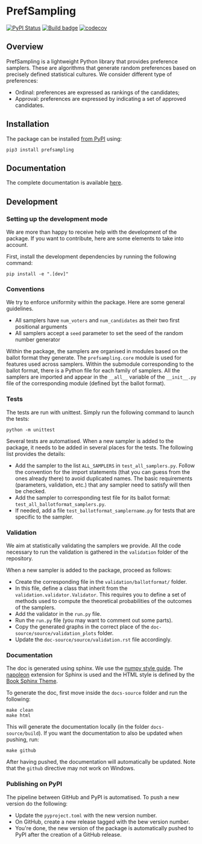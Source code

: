 # PrefSampling

[![PyPI Status](https://img.shields.io/pypi/v/prefsampling.svg)](https://pypi.python.org/pypi/prefsampling)
[![Build badge](https://github.com/simon-rey/prefsampling/workflows/build/badge.svg)](https://github.com/simon-rey/prefsampling/actions/workflows/build.yml)
[![codecov](https://codecov.io/gh/simon-rey/prefsampling/branch/main/graphs/badge.svg)](https://codecov.io/gh/simon-rey/prefsampling/tree/main)

## Overview

PrefSampling is a lightweight Python library that provides preference samplers.
These are algorithms that generate random preferences based on precisely
defined statistical cultures. We consider different type of preferences:

- Ordinal: preferences are expressed as rankings of the candidates;
- Approval: preferences are expressed by indicating a set of approved candidates.

## Installation

The package can be installed [from PyPI](https://pypi.org/project/prefsampling/) using:
```shell
pip3 install prefsampling
```

## Documentation

The complete documentation is available [here](https://simon-rey.github.io/prefsampling/).

## Development

### Setting up the development mode

We are more than happy to receive help with the development of the package.
If you want to contribute, here are some elements to take into account.

First, install the development dependencies by running the following command:
```shell
pip install -e ".[dev]"
```

### Conventions

We try to enforce uniformity within the package. Here are some general guidelines.

- All samplers have `num_voters` and `num_candidates` as their two first positional arguments
- All samplers accept a `seed` parameter to set the seed of the random number generator

Within the package, the samplers are organised in modules based on the ballot format they
generate. The `prefsampling.core` module is used for features used across samplers.
Within the submodule corresponding to the ballot format, there is a Python file 
for each family of samplers. All the samplers are imported and appear in the `__all__`
variable of the `__init__.py` file of the corresponding module (defined byt the ballot
format).

### Tests

The tests are run with unittest. Simply run the following command to launch the tests:
```shell
python -m unittest
```

Several tests are automatised. When a new sampler is added to the package, it needs
to be added in several places for the tests. The following list provides the details:

- Add the sampler to the list `ALL_SAMPLERS` in `test_all_samplers.py`. Follow the convention for the import statements (that you can guess from the ones already there) to avoid duplicated names. The basic requirements (parameters, validation, etc.) that any sampler need to satisfy will then be checked.
- Add the sampler to corresponding test file for its ballot format: `test_all_ballotformat_samplers.py`.
- If needed, add a file `test_ballotformat_samplername.py` for tests that are specific to the sampler.

### Validation

We aim at statistically validating the samplers we provide. All the code necessary to 
run the validation is gathered in the `validation` folder of the repository.

When a new sampler is added to the package, proceed as follows:
- Create the corresponding file in the `validation/ballotformat/` folder.
- In this file, define a class that inherit from the `validation.validator.Validator`. This requires you to define a set of methods used to compute the theoretical probabilities of the outcomes of the samplers.
- Add the validator in the `run.py` file.
- Run the `run.py` file (you may want to comment out some parts).
- Copy the generated graphs in the correct place of the `doc-source/source/validation_plots` folder.
- Update the `doc-source/source/validation.rst` file accordingly.

### Documentation

The doc is generated using sphinx. We use the [numpy style guide](https://numpydoc.readthedocs.io/en/latest/format.html).
The [napoleon](https://www.sphinx-doc.org/en/master/usage/extensions/napoleon.html) extension for Sphinx is used
and the HTML style is defined by the [Book Sphinx Theme](https://sphinx-book-theme.readthedocs.io/en/stable/).

To generate the doc, first move inside the `docs-source` folder and run the following:
```shell
make clean 
make html
```

This will generate the documentation locally (in the folder `docs-source/build`). If you want the documentation 
to also be updated when pushing, run:
```shell
make github
```

After having pushed, the documentation will automatically be updated. Note that the
`github` directive may not work on Windows.

### Publishing on PyPI

The pipeline between GitHub and PyPI is automatised. To push a new version do the following:
- Update the `pyproject.toml` with the new version number.
- On GitHub, create a new release tagged with the bew version number.
- You're done, the new version of the package is automatically pushed to PyPI after the creation of a GitHub release.
